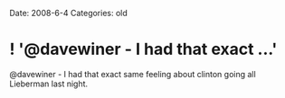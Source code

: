 Date: 2008-6-4
Categories: old

# ! '@davewiner - I had that exact ...'

@davewiner - I had that exact same feeling about clinton going all Lieberman last night.
